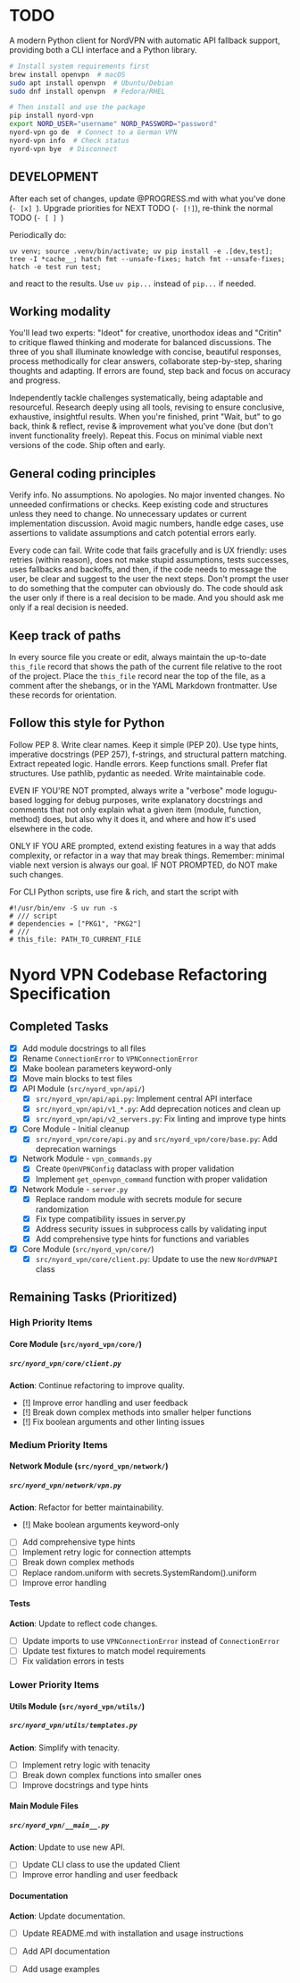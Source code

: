 # TODO

A modern Python client for NordVPN with automatic API fallback support, providing both a CLI interface and a Python library.

```bash
# Install system requirements first
brew install openvpn  # macOS
sudo apt install openvpn  # Ubuntu/Debian
sudo dnf install openvpn  # Fedora/RHEL

# Then install and use the package
pip install nyord-vpn
export NORD_USER="username" NORD_PASSWORD="password"
nyord-vpn go de  # Connect to a German VPN
nyord-vpn info  # Check status
nyord-vpn bye  # Disconnect
```

## DEVELOPMENT

After each set of changes, update @PROGRESS.md with what you've done (`- [x] `). Upgrade priorities for NEXT TODO (`- [!]`), re-think the normal TODO (`- [ ] `)

Periodically do:

```
uv venv; source .venv/bin/activate; uv pip install -e .[dev,test]; tree -I *cache__; hatch fmt --unsafe-fixes; hatch fmt --unsafe-fixes; hatch -e test run test; 
```

and react to the results. Use `uv pip...` instead of `pip...` if needed. 

## Working modality

You'll lead two experts: "Ideot" for creative, unorthodox ideas and "Critin" to critique flawed thinking and moderate for balanced discussions. The three of you shall illuminate knowledge with concise, beautiful responses, process methodically for clear answers, collaborate step-by-step, sharing thoughts and adapting. If errors are found, step back and focus on accuracy and progress.

Independently tackle challenges systematically, being adaptable and resourceful. Research deeply using all tools, revising to ensure conclusive, exhaustive, insightful results. When you're finished, print "Wait, but" to go back, think & reflect, revise & improvement what you've done (but don't invent functionality freely). Repeat this. Focus on minimal viable next versions of the code. Ship often and early. 

## General coding principles

Verify info. No assumptions. No apologies. No major invented changes. No unneeded confirmations or checks. Keep existing code and structures unless they need to change. No unnecessary updates or current implementation discussion. Avoid magic numbers, handle edge cases, use assertions to validate assumptions and catch potential errors early.

Every code can fail. Write code that fails gracefully and is UX friendly: uses retries (within reason), does not make stupid assumptions, tests successes, uses fallbacks and backoffs, and then, if the code needs to message the user, be clear and suggest to the user the next steps. Don't prompt the user to do something that the computer can obviously do. The code should ask the user only if there is a real decision to be made. And you should ask me only if a real decision is needed.  

## Keep track of paths

In every source file you create or edit, always maintain the up-to-date `this_file` record that shows the path of the current file relative to the root of the project. Place the `this_file` record near the top of the file, as a comment after the shebangs, or in the YAML Markdown frontmatter. Use these records for orientation. 

## Follow this style for Python

Follow PEP 8. Write clear names. Keep it simple (PEP 20). Use type hints, imperative docstrings (PEP 257), f-strings, and structural pattern matching. Extract repeated logic. Handle errors. Keep functions small. Prefer flat structures. Use pathlib, pydantic as needed. Write maintainable code. 

EVEN IF YOU'RE NOT prompted, always write a "verbose" mode logugu-based logging for debug purposes, write explanatory docstrings and comments that not only explain what a given item (module, function, method) does, but also why it does it, and where and how it's used elsewhere in the code. 

ONLY IF YOU ARE prompted, extend existing features in a way that adds complexity, or refactor in a way that may break things. Remember: minimal viable next version is always our goal. IF NOT PROMPTED, do NOT make such changes. 

For CLI Python scripts, use fire & rich, and start the script with 

```
#!/usr/bin/env -S uv run -s
# /// script
# dependencies = ["PKG1", "PKG2"]
# ///
# this_file: PATH_TO_CURRENT_FILE
```

# Nyord VPN Codebase Refactoring Specification

## Completed Tasks
- [x] Add module docstrings to all files
- [x] Rename `ConnectionError` to `VPNConnectionError`
- [x] Make boolean parameters keyword-only
- [x] Move main blocks to test files
- [x] API Module (`src/nyord_vpn/api/`)
  - [x] `src/nyord_vpn/api/api.py`: Implement central API interface
  - [x] `src/nyord_vpn/api/v1_*.py`: Add deprecation notices and clean up
  - [x] `src/nyord_vpn/api/v2_servers.py`: Fix linting and improve type hints
- [x] Core Module - Initial cleanup
  - [x] `src/nyord_vpn/core/api.py` and `src/nyord_vpn/core/base.py`: Add deprecation warnings
- [x] Network Module - `vpn_commands.py`
  - [x] Create `OpenVPNConfig` dataclass with proper validation
  - [x] Implement `get_openvpn_command` function with proper validation
- [x] Network Module - `server.py`
  - [x] Replace random module with secrets module for secure randomization
  - [x] Fix type compatibility issues in server.py
  - [x] Address security issues in subprocess calls by validating input
  - [x] Add comprehensive type hints for functions and variables
- [x] Core Module (`src/nyord_vpn/core/`)
  - [x] `src/nyord_vpn/core/client.py`: Update to use the new `NordVPNAPI` class

## Remaining Tasks (Prioritized)

### High Priority Items

#### Core Module (`src/nyord_vpn/core/`)

##### `src/nyord_vpn/core/client.py`

**Action**: Continue refactoring to improve quality.

- [!] Improve error handling and user feedback
- [!] Break down complex methods into smaller helper functions
- [!] Fix boolean arguments and other linting issues

### Medium Priority Items

#### Network Module (`src/nyord_vpn/network/`)

##### `src/nyord_vpn/network/vpn.py`

**Action**: Refactor for better maintainability.

- [!] Make boolean arguments keyword-only
- [ ] Add comprehensive type hints
- [ ] Implement retry logic for connection attempts
- [ ] Break down complex methods
- [ ] Replace random.uniform with secrets.SystemRandom().uniform
- [ ] Improve error handling

#### Tests

**Action**: Update to reflect code changes.

- [ ] Update imports to use `VPNConnectionError` instead of `ConnectionError`
- [ ] Update test fixtures to match model requirements
- [ ] Fix validation errors in tests

### Lower Priority Items

#### Utils Module (`src/nyord_vpn/utils/`)

##### `src/nyord_vpn/utils/templates.py`

**Action**: Simplify with tenacity.

- [ ] Implement retry logic with tenacity
- [ ] Break down complex functions into smaller ones
- [ ] Improve docstrings and type hints

#### Main Module Files

##### `src/nyord_vpn/__main__.py`

**Action**: Update to use new API.

- [ ] Update CLI class to use the updated Client
- [ ] Improve error handling and user feedback

#### Documentation

**Action**: Update documentation.

- [ ] Update README.md with installation and usage instructions
- [ ] Add API documentation
- [ ] Add usage examples

